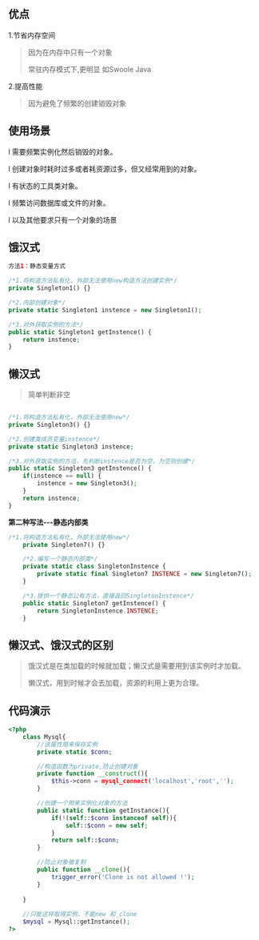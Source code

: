 ## 优点

1.节省内存空间  

> 因为在内存中只有一个对象
>
> 常驻内存模式下,更明显  如Swoole  Java 

2.提高性能

> 因为避免了频繁的创建销毁对象

## 使用场景

l 需要频繁实例化然后销毁的对象。

l 创建对象时耗时过多或者耗资源过多，但又经常用到的对象。

l 有状态的工具类对象。

l 频繁访问数据库或文件的对象。

l 以及其他要求只有一个对象的场景

## 饿汉式

```php
方法1：静态变量方式

/*1.将构造方法私有化，外部无法使用new构造方法创建实例*/
private Singleton1() {}

/*2.内部创建对象*/
private static Singleton1 instence = new Singleton1();

/*3.对外获取实例的方法*/
public static Singleton1 getInstence() {
    return instence;
}
```

## 懒汉式

>  简单判断非空

```php
	
/*1.将构造方法私有化，外部无法使用new*/
private Singleton3() {}

/*2.创建类成员变量instence*/
private static Singleton3 instence;

/*3.对外获取实例的方法，先判断instence是否为空，为空则创建*/
public static Singleton3 getInstence() {
    if(instence == null) {
        instence = new Singleton3();
    }
    return instence;
}
```

**第二种写法---静态内部类**

```php
/*1.将构造方法私有化，外部无法使用new*/
    private Singleton7() {}

    /*2.编写一个静态内部类*/
    private static class SingletonInstence {
        private static final Singleton7 INSTENCE = new Singleton7();
    }

    /*3.提供一个静态公有方法，直接返回SingletonInstence*/
    public static Singleton7 getInstence() {
        return SingletonInstence.INSTENCE;
    }
```



## 懒汉式、饿汉式的区别

>  饿汉式是在类加载的时候就加载；懒汉式是需要用到该实例时才加载。
>
> 懒汉式，用到时候才会去加载，资源的利用上更为合理。

## 

## 代码演示

```php
<?php
	class Mysql{
		//该属性用来保存实例
		private static $conn;

		//构造函数为private,防止创建对象
		private function __construct(){
			$this->conn = mysql_connect('localhost','root','');
		}

		//创建一个用来实例化对象的方法
		public static function getInstance(){
			if(!(self::$conn instanceof self)){
				self::$conn = new self;
			}
			return self::$conn;
		}

		//防止对象被复制
		public function __clone(){
			trigger_error('Clone is not allowed !');
		}
		
	}
    
	//只能这样取得实例，不能new 和 clone
	$mysql = Mysql::getInstance();
?>
```

## 

